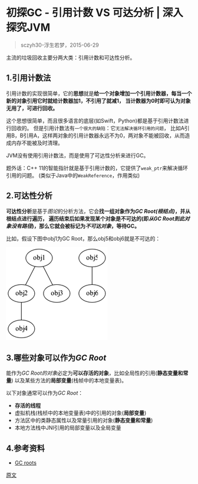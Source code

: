 
初探GC - 引用计数 VS 可达分析 | 深入探究JVM
============================
> sczyh30-浮生若梦，2015-06-29

主流的垃圾回收主要分两大类：引用计数和可达性分析。


## 1.引用计数法
引用计数的实现很简单，它的**思想**就是**给一个对象增加一个引用计数器，每当一个新的对象引用它时就给计数器加1，不引用了就减1，
当计数器为0时即可认为对象无用了，可进行回收。**

这个思想很简单，而且很多语言的底层(如Swift，Python)都是基于引用计数法进行回收的。
但是引用计数法有`一个很大的缺陷`：它`无法解决循环引用的问题`，
比如A引用B，B引用A，这样两对象的引用计数器永远不为0，两对象不能被回收，从而造成内存不能被及时清理。

JVM没有使用引用计数法，而是使用了可达性分析来进行GC。

题外话：C++ 11的智能指针就是基于引用计数的，它提供了`weak_ptr`来解决循环引用的问题。
(类似于Java中的`WeakReference`，作用类似)


## 2.可达性分析
**可达性分析**是基于*图论*的分析方法，它会**找一组对象作为*GC Root(根结点)*，并从根结点进行遍历，
遍历结束后如果发现某个对象是不可达的(即*从GC Root到此对象没有路径*)，那么它就会被标记为*不可达对象*，等待GC。**

比如，假设下图中obj1为GC Root，那么obj5和obj6就是不可达的：

![GC可达性分析图](images/4.1.gc-reachable-graph.png)


## 3.哪些对象可以作为*GC Root*
能作为*GC Root的对象*必定为**可以存活的对象**，比如全局性的引用(**静态变量和常量**)
以及某些方法的**局部变量**(栈帧中的本地变量表)。

以下对象通常可以作为*GC Root*：
* **存活的线程**
* 虚拟机栈(栈桢中的本地变量表)中的引用的对象(**局部变量**)
* 方法区中的类静态属性以及常量引用的对象(**静态变量和常量**)
* 本地方法栈中JNI引用的局部变量以及全局变量


## 4.参考资料
* [GC roots](https://www.yourkit.com/docs/java/help/gc_roots.jsp)


[原文](https://www.sczyh30.com/posts/Java/jvm-gc-intro-count-vs-reachability/)

